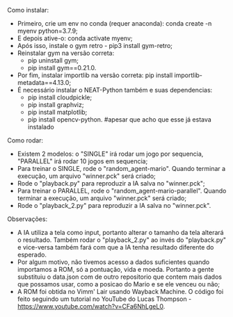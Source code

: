 Como instalar:
- Primeiro, crie um env no conda (requer anaconda): conda create -n myenv python=3.7.9;
- E depois ative-o: conda activate myenv;
- Após isso, instale o gym retro - pip3 install gym-retro;
- Reinstalar gym na versão correta:
    - pip uninstall gym;
    - pip install gym==0.21.0.
- Por fim, instalar importlib na versão correta: pip install importlib-metadata==4.13.0;
- É necessário instalar o NEAT-Python também e suas dependencias:
    - pip install cloudpickle;
    - pip install graphviz;
    - pip install matplotlib;
    - pip install opencv-python. #apesar que acho que esse já estava instalado
    

Como rodar:
- Existem 2 modelos: o "SINGLE" irá rodar um jogo por sequencia, "PARALLEL" irá rodar 10 jogos em sequencia;
- Para treinar o SINGLE, rode o "random_agent-mario". Quando terminar a execução, um arquivo "winner.pck" será criado;
- Rode o "playback.py" para reproduzir a IA salva no "winner.pck";
- Para treinar o PARALLEL, rode o "random_agent-mario-parallel". Quando terminar a execução, um arquivo "winner.pck" será criado;
- Rode o "playback_2.py" para reproduzir a IA salva no "winner.pck".

Observações:
- A IA utiliza a tela como input, portanto alterar o tamanho da tela alterará o resultado. Também rodar o "playback_2.py" ao invés do "playback.py" e vice-versa também fará com que a IA tenha resultado diferente do esperado.
- Por algum motivo, não tivemos acesso a dados suficientes quando importamos a ROM, só a pontuação, vida e moeda. Portanto a gente substituiu o data.json com de outro repositorio que contem mais dados que possamos usar, como a posicao do Mario e se ele venceu ou não;
- A ROM foi obtida no Vimm' Lair usando Wayback Machine. O código foi feito seguindo um tutorial no YouTube do Lucas Thompson - https://www.youtube.com/watch?v=CFa6NhLgeL0.
